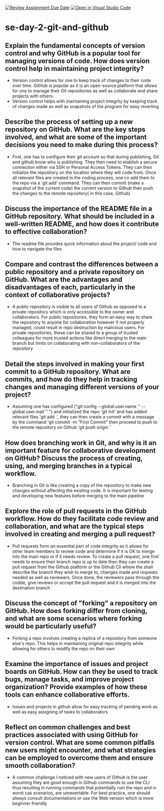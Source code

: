 [![Review Assignment Due Date](https://classroom.github.com/assets/deadline-readme-button-22041afd0340ce965d47ae6ef1cefeee28c7c493a6346c4f15d667ab976d596c.svg)](https://classroom.github.com/a/8wgCKhpZ)
[![Open in Visual Studio Code](https://classroom.github.com/assets/open-in-vscode-2e0aaae1b6195c2367325f4f02e2d04e9abb55f0b24a779b69b11b9e10269abc.svg)](https://classroom.github.com/online_ide?assignment_repo_id=16842259&assignment_repo_type=AssignmentRepo)
# se-day-2-git-and-github
## Explain the fundamental concepts of version control and why GitHub is a popular tool for managing versions of code. How does version control help in maintaining project integrity?
- Version control allows for one to keep track of changes to their code over time. GitHub is popular as it is an open-source platform that allows for one to manage their Git repositories as well as collaborate and share projects with others.
- Version control helps with maintaining project integrity by keeping track of changes made as well as snapshots of the program for easy reverting
## Describe the process of setting up a new repository on GitHub. What are the key steps involved, and what are some of the important decisions you need to make during this process?
- First, one has to configure their git account so that during publishing, Git and github know who is publishing. They then need to etablish a secure connection either via SSH or Personal Access Tokens. They can then initialize the repository on the location where they will code from. Once all relevant files are created in the coding process, one cn add them to the repo via a 'git add' command. They can then commit (make a snapshot of the current code) the current version to Github then push the changes to the remote repository( in this case, Github)
## Discuss the importance of the README file in a GitHub repository. What should be included in a well-written README, and how does it contribute to effective collaboration?
- The readme file provides quick information about the project/ code and how to navigate the files
## Compare and contrast the differences between a public repository and a private repository on GitHub. What are the advantages and disadvantages of each, particularly in the context of collaborative projects?
- A public repository is visible to all users of Github as opposed to a private repository which is only accessible to the owner and collaborators. For public repositories, they form an easy way to share the repository to anyone for collaboration however if not properly managed, could result in repo destruction by malicious users. For private repositories, these can be shared to a group of trusted colleagues for more trusted actions like direct merging to the main branch but limits on collaborating with non-collaborators of the repository
## Detail the steps involved in making your first commit to a GitHub repository. What are commits, and how do they help in tracking changes and managing different versions of your project?
- Assuming one has configured ("git config --global.user.name '' --global.user.mail '' ") and initialized the repo 'git init' and has added relevant files 'git add .', they can then create a commit with a message by the command 'git commit -m "First Commit" then proceed to push to the remote repository on Github 'git push origin <branch>'
## How does branching work in Git, and why is it an important feature for collaborative development on GitHub? Discuss the process of creating, using, and merging branches in a typical workflow.
- Branching in Git is like creating a copy of the repository to make new changes without affecting the existing code. It is important for testing and developing new features before merging to the main pipeline
## Explore the role of pull requests in the GitHub workflow. How do they facilitate code review and collaboration, and what are the typical steps involved in creating and merging a pull request?
- Pull requests form an essential part of code integrity as it allows for other team members to review code and determine if it is OK to merge into the main repo or if it needs review. To create a pull request, one first needs to ensure their branch repo is up to date then they can create a pull request from the Github platform or the Github Cli where the shall describe the branch they wish to merge to, changes made and requests needed as well as reviewers. Once done, the reviewers pass through the codde, give reviews or accept the pull request and it is merged into the destination branch
## Discuss the concept of "forking" a repository on GitHub. How does forking differ from cloning, and what are some scenarios where forking would be particularly useful?
- Forking a repo involves creating a replica of a repository from someone else's repo. This helps in maintaining original repo integrity while allowing for others to modify the repo on their own
## Examine the importance of issues and project boards on GitHub. How can they be used to track bugs, manage tasks, and improve project organization? Provide examples of how these tools can enhance collaborative efforts.
- Issues and projects in github allow for easy tracking of pending work as well as easy assigning of tasks to collaborators 
## Reflect on common challenges and best practices associated with using GitHub for version control. What are some common pitfalls new users might encounter, and what strategies can be employed to overcome them and ensure smooth collaboration?
- A common challenge I noticed with new users of Github is the user assuming they are good enough in Github commands to use the CLI thus resulting in running commands that potentially ruin the repo and in worst cas scenarios, are unrevertable. For best practice, one should always consult documentations or use the Web version which is more beginner friendly
